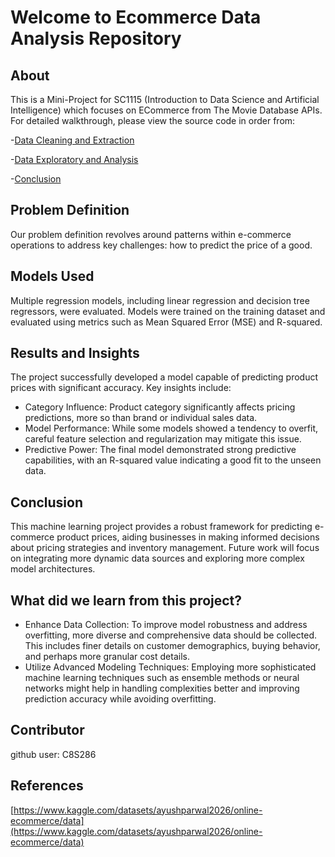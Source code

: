 # Welcome to Ecommerce Data Analysis Repository

## About
This is a Mini-Project for SC1115 (Introduction to Data Science and Artificial Intelligence) which focuses on ECommerce from The Movie Database APIs. For detailed walkthrough, please view the source code in order from:

-[Data Cleaning and Extraction](https://github.com/quefg/ECommerce-Data-Analysis/blob/main/Miniproject_Part_1_Data_Cleaning_and_Extraction.ipynb)

-[Data Exploratory and Analysis](https://github.com/quefg/ECommerce-Data-Analysis/blob/main/Miniproject_Part_2_Data%20Exploratory%20and%20Analysis.ipynb)

-[Conclusion](https://github.com/quefg/ECommerce-Data-Analysis/blob/main/Miniproject_Part_3_Conclusion.ipynb)


## Problem Definition
Our problem definition revolves around patterns within e-commerce operations to address key challenges: how to predict the price of a good.

## Models Used
Multiple regression models, including linear regression and decision tree regressors, were evaluated. 
Models were trained on the training dataset and evaluated using metrics such as Mean Squared Error (MSE) and R-squared. 

## Results and Insights
The project successfully developed a model capable of predicting product prices with significant accuracy. Key insights include:
- Category Influence: Product category significantly affects pricing predictions, more so than brand or individual sales data.
- Model Performance: While some models showed a tendency to overfit, careful feature selection and regularization may mitigate this issue.
- Predictive Power: The final model demonstrated strong predictive capabilities, with an R-squared value indicating a good fit to the unseen data.

## Conclusion
This machine learning project provides a robust framework for predicting e-commerce product prices, aiding businesses in making informed decisions about pricing strategies and inventory management. Future work will focus on integrating more dynamic data sources and exploring more complex model architectures.

## What did we learn from this project?
- Enhance Data Collection: To improve model robustness and address overfitting, more diverse and comprehensive data should be collected. This includes finer details on customer demographics, buying behavior, and perhaps more granular cost details.
- Utilize Advanced Modeling Techniques: Employing more sophisticated machine learning techniques such as ensemble methods or neural networks might help in handling complexities better and improving prediction accuracy while avoiding overfitting.
## Contributor
github user: C8S286

## References
[https://www.kaggle.com/datasets/ayushparwal2026/online-ecommerce/data](https://www.kaggle.com/datasets/ayushparwal2026/online-ecommerce/data)
